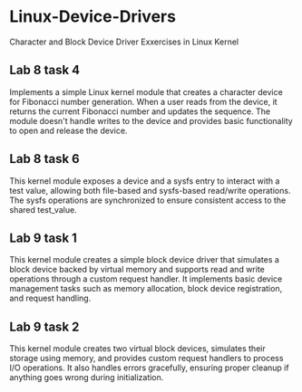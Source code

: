 # Linux-Device-Drivers
Character and Block Device Driver Exxercises in Linux Kernel

## Lab 8 task 4
Implements a simple Linux kernel module that creates a character device for Fibonacci number generation. When a user reads from the device, it returns the current Fibonacci number and updates the sequence. The module doesn't handle writes to the device and provides basic functionality to open and release the device.

## Lab 8 task 6
This kernel module exposes a device and a sysfs entry to interact with a test value, allowing both file-based and sysfs-based read/write operations. The sysfs operations are synchronized to ensure consistent access to the shared test_value.

## Lab 9 task 1
This kernel module creates a simple block device driver that simulates a block device backed by virtual memory and supports read and write operations through a custom request handler. It implements basic device management tasks such as memory allocation, block device registration, and request handling.

## Lab 9 task 2
This kernel module creates two virtual block devices, simulates their storage using memory, and provides custom request handlers to process I/O operations. It also handles errors gracefully, ensuring proper cleanup if anything goes wrong during initialization.
